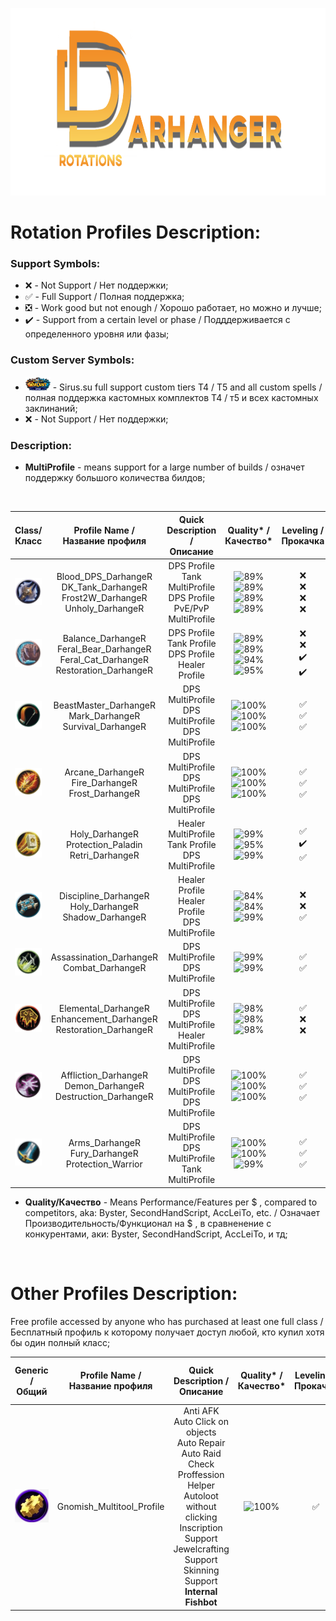 <p align="center">
    <img src="https://github.com/darhanger/darhanger/blob/master/Assets/DarhangeR_GIT.png"  width="750" height="300" alt="DarhangeR Rotations"/>
</p>

# Rotation Profiles Description: 

### Support Symbols: 
* :x: - Not Support / Нет поддержки;
* :white_check_mark: - Full Support / Полная поддержка;
* :negative_squared_cross_mark: - Work good but not enough / Хорошо работает, но можно и лучше;
* :heavy_check_mark: - Support from a certain level or phase / Подддерживается с определенного уровня или фазы;
### Custom Server Symbols:
* ![Sirus](https://github.com/darhanger/darhanger/blob/master/Assets/Servers/Sirus.png) - Sirus.su full support custom tiers T4 / T5 and all custom spells / полная поддержка кастомных комплектов Т4 / т5 и всех кастомных заклинаний;
* :x: - Not Support / Нет поддержки;
### Description:
* **MultiProfile** - means support for a large number of builds / означет поддержку большого количества билдов;
<br>
<div align="center">

| Class/Класс | Profile Name /<br>Название профиля | Quick Description /<br>Описание | Quality* /<br>Качество* | Leveling /<br>Прокачка | Raidable /<br>Рейдовый | Custom Server /<br>Кастомные сервера |
|  :----------------: |  :----------------: |  :----------------: |  :----------------: | :----------------: | :----------------: | :----------------: |
| ![DK](https://github.com/darhanger/darhanger/blob/master/Assets/Classes/DK.webp) | Blood_DPS_DarhangeR<br>DK_Tank_DarhangeR<br>Frost2W_DarhangeR<br>Unholy_DarhangeR | DPS Profile<br>Tank MultiProfile<br>DPS Profile<br>PvE/PvP MultiProfile | ![89%](https://progress-bar.dev/89)<br>![89%](https://progress-bar.dev/89)<br>![89%](https://progress-bar.dev/89)<br>![89%](https://progress-bar.dev/89) | :x:<br>:x:<br>:x:<br>:x: | :negative_squared_cross_mark:<br>:negative_squared_cross_mark:<br>:negative_squared_cross_mark:<br>:negative_squared_cross_mark: | :x:<br>:x:<br>:x:<br>:x: |
| ![Druid](https://github.com/darhanger/darhanger/blob/master/Assets/Classes/Druid.webp) | Balance_DarhangeR<br>Feral_Bear_DarhangeR<br>Feral_Cat_DarhangeR<br>Restoration_DarhangeR | DPS Profile<br>Tank Profile<br>DPS Profile<br>Healer Profile | ![89%](https://progress-bar.dev/89)<br>![89%](https://progress-bar.dev/89)<br>![94%](https://progress-bar.dev/94)<br>![95%](https://progress-bar.dev/95) | :x:<br>:x:<br>:heavy_check_mark:<br>:heavy_check_mark: | :negative_squared_cross_mark:<br>:negative_squared_cross_mark:<br>:negative_squared_cross_mark:<br>:negative_squared_cross_mark: | :x:<br>:x:<br>:x:<br>:x: |
| ![Hunter](https://github.com/darhanger/darhanger/blob/master/Assets/Classes/Hunter.webp) | BeastMaster_DarhangeR<br>Mark_DarhangeR<br>Survival_DarhangeR | DPS MultiProfile<br>DPS MultiProfile<br>DPS MultiProfile | ![100%](https://progress-bar.dev/100)<br>![100%](https://progress-bar.dev/100)<br>![100%](https://progress-bar.dev/100) | :white_check_mark:<br>:white_check_mark:<br>:white_check_mark: | :white_check_mark:<br>:white_check_mark:<br>:white_check_mark: | ![Sirus](https://github.com/darhanger/darhanger/blob/master/Assets/Servers/Sirus.png)<br>![Sirus](https://github.com/darhanger/darhanger/blob/master/Assets/Servers/Sirus.png)<br>![Sirus](https://github.com/darhanger/darhanger/blob/master/Assets/Servers/Sirus.png) |
| ![Mage](https://github.com/darhanger/darhanger/blob/master/Assets/Classes/Mage.webp) | Arcane_DarhangeR<br>Fire_DarhangeR<br>Frost_DarhangeR | DPS MultiProfile<br>DPS MultiProfile<br>DPS MultiProfile | ![100%](https://progress-bar.dev/100)<br>![100%](https://progress-bar.dev/100)<br>![100%](https://progress-bar.dev/100) | :white_check_mark:<br>:white_check_mark:<br>:white_check_mark: | :white_check_mark:<br>:white_check_mark:<br>:white_check_mark: | ![Sirus](https://github.com/darhanger/darhanger/blob/master/Assets/Servers/Sirus.png)<br>![Sirus](https://github.com/darhanger/darhanger/blob/master/Assets/Servers/Sirus.png)<br>![Sirus](https://github.com/darhanger/darhanger/blob/master/Assets/Servers/Sirus.png) |
| ![Paladin](https://github.com/darhanger/darhanger/blob/master/Assets/Classes/Paladin.webp) | Holy_DarhangeR<br>Protection_Paladin<br>Retri_DarhangeR | Healer MultiProfile<br>Tank Profile<br>DPS MultiProfile | ![99%](https://progress-bar.dev/99)<br>![95%](https://progress-bar.dev/95)<br>![99%](https://progress-bar.dev/99) | :white_check_mark:<br>:heavy_check_mark:<br>:white_check_mark: | :white_check_mark:<br>:white_check_mark:<br>:white_check_mark: | ![Sirus](https://github.com/darhanger/darhanger/blob/master/Assets/Servers/Sirus.png)<br>:x:<br>![Sirus](https://github.com/darhanger/darhanger/blob/master/Assets/Servers/Sirus.png) |
| ![Priest](https://github.com/darhanger/darhanger/blob/master/Assets/Classes/Priest.webp) | Discipline_DarhangeR<br>Holy_DarhangeR<br>Shadow_DarhangeR | Healer Profile<br>Healer Profile<br>DPS MultiProfile | ![84%](https://progress-bar.dev/84)<br>![84%](https://progress-bar.dev/84)<br>![99%](https://progress-bar.dev/99) | :x:<br>:x:<br>:white_check_mark: | :negative_squared_cross_mark:<br>:negative_squared_cross_mark:<br>:white_check_mark: | :x:<br>:x:<br>![Sirus](https://github.com/darhanger/darhanger/blob/master/Assets/Servers/Sirus.png) |
| ![Rogue](https://github.com/darhanger/darhanger/blob/master/Assets/Classes/Rogue.webp) | Assassination_DarhangeR<br>Combat_DarhangeR | DPS MultiProfile<br>DPS MultiProfile | ![99%](https://progress-bar.dev/99)<br>![99%](https://progress-bar.dev/99)| :white_check_mark:<br>:white_check_mark: | :white_check_mark:<br>:white_check_mark: | ![Sirus](https://github.com/darhanger/darhanger/blob/master/Assets/Servers/Sirus.png)<br>![Sirus](https://github.com/darhanger/darhanger/blob/master/Assets/Servers/Sirus.png) |
| ![Shaman](https://github.com/darhanger/darhanger/blob/master/Assets/Classes/Shaman.webp) | Elemental_DarhangeR<br>Enhancement_DarhangeR<br>Restoration_DarhangeR | DPS MultiProfile<br>DPS MultiProfile<br>Healer MultiProfile | ![98%](https://progress-bar.dev/98)<br>![98%](https://progress-bar.dev/98)<br>![98%](https://progress-bar.dev/98) | :white_check_mark:<br>:x:<br>:x: | :white_check_mark:<br>:white_check_mark:<br>:white_check_mark: | ![Sirus](https://github.com/darhanger/darhanger/blob/master/Assets/Servers/Sirus.png)<br>![Sirus](https://github.com/darhanger/darhanger/blob/master/Assets/Servers/Sirus.png)<br>![Sirus](https://github.com/darhanger/darhanger/blob/master/Assets/Servers/Sirus.png) |
| ![Warlock](https://github.com/darhanger/darhanger/blob/master/Assets/Classes/Warlock.webp) | Affliction_DarhangeR<br>Demon_DarhangeR<br>Destruction_DarhangeR | DPS MultiProfile<br>DPS MultiProfile<br>DPS MultiProfile | ![100%](https://progress-bar.dev/100)<br>![100%](https://progress-bar.dev/100)<br>![100%](https://progress-bar.dev/100) | :white_check_mark:<br>:white_check_mark:<br>:white_check_mark: | :white_check_mark:<br>:white_check_mark:<br>:white_check_mark: | ![Sirus](https://github.com/darhanger/darhanger/blob/master/Assets/Servers/Sirus.png)<br>![Sirus](https://github.com/darhanger/darhanger/blob/master/Assets/Servers/Sirus.png)<br>![Sirus](https://github.com/darhanger/darhanger/blob/master/Assets/Servers/Sirus.png) |
| ![Warrior](https://github.com/darhanger/darhanger/blob/master/Assets/Classes/Warrior.webp) | Arms_DarhangeR<br>Fury_DarhangeR<br>Protection_Warrior | DPS MultiProfile<br>DPS MultiProfile<br>Tank MultiProfile | ![100%](https://progress-bar.dev/100)<br>![100%](https://progress-bar.dev/100)<br>![99%](https://progress-bar.dev/99) | :white_check_mark:<br>:white_check_mark:<br>:white_check_mark: | :white_check_mark:<br>:white_check_mark:<br>:white_check_mark: | ![Sirus](https://github.com/darhanger/darhanger/blob/master/Assets/Servers/Sirus.png)<br>![Sirus](https://github.com/darhanger/darhanger/blob/master/Assets/Servers/Sirus.png)<br>![Sirus](https://github.com/darhanger/darhanger/blob/master/Assets/Servers/Sirus.png) |  
</div>

* **Quality/Качество** - Means Performance/Features per $ , compared to competitors, aka: Byster, SecondHandScript, AccLeiTo, etc. / Означает Производительность/Функционал на $ , в сравненение с конкурентами, аки: Byster, SecondHandScript, AccLeiTo, и тд;
<br>

# Other Profiles Description: 
Free profile accessed by anyone who has purchased at least one full class / Бесплатный профиль к которому получает доступ любой, кто купил хотя бы один полный класс;

<div align="center">

| Generic /<br>Общий| Profile Name /<br>Название профиля | Quick Description /<br>Описание | Quality* /<br>Качество* | Leveling /<br>Прокачка | Custom Server /<br>Кастомные сервера |
|  :----------------: |  :----------------: |  :----------------: |  :----------------: |  :----------------: | :----------------: | 
| ![Tool](https://github.com/darhanger/darhanger/blob/master/Assets/Classes/Tool.webp) | Gnomish_Multitool_Profile | Anti AFK<br>Auto Click on objects<br>Auto Repair<br>Auto Raid Check<br>Proffession Helper<br>Autoloot without clicking<br>Inscription Support<br>Jewelcrafting Support<br>Skinning Support<br>**Internal Fishbot**| ![100%](https://progress-bar.dev/100) | :white_check_mark: | :white_check_mark: |
